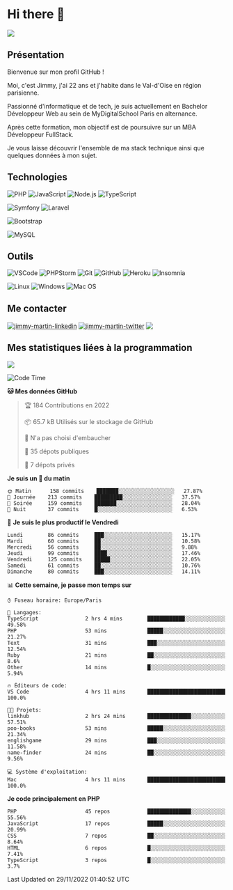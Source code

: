 # Hi there 👋

![](https://komarev.com/ghpvc/?username=jimmy-martin&color=1a1b27)

<!--
**jimmy-martin/jimmy-martin** is a ✨ _special_ ✨ repository because its `README.md` (this file) appears on your GitHub profile.

Here are some ideas to get you started:

- 🔭 I’m currently working on ...
- 🌱 I’m currently learning ...
- 👯 I’m looking to collaborate on ...
- 🤔 I’m looking for help with ...
- 💬 Ask me about ...
- 📫 How to reach me: ...
- 😄 Pronouns: ...
- ⚡ Fun fact: ...
-->

## Présentation

Bienvenue sur mon profil GitHub !

Moi, c'est Jimmy, j'ai 22 ans et j'habite dans le Val-d'Oise en région parisienne.

Passionné d'informatique et de tech, je suis actuellement en Bachelor Développeur Web au sein de MyDigitalSchool Paris en alternance.

Après cette formation, mon objectif est de poursuivre sur un MBA Développeur FullStack.

Je vous laisse découvrir l'ensemble de ma stack technique ainsi que quelques données à mon sujet.

## Technologies

<div>

![PHP](https://img.shields.io/badge/PHP-777BB4?style=for-the-badge&logo=php&logoColor=white) ![JavaScript](https://img.shields.io/badge/JavaScript-F7DF1E?style=for-the-badge&logo=javascript&logoColor=black) ![Node.js](https://img.shields.io/badge/Node.js-43853D?style=for-the-badge&logo=node.js&logoColor=white) ![TypeScript](https://img.shields.io/badge/TypeScript-007ACC?style=for-the-badge&logo=typescript&logoColor=white)

</div>
<div>

![Symfony](https://img.shields.io/badge/Symfony-092E20?style=for-the-badge&logo=symfony&logoColor=white) ![Laravel](https://img.shields.io/badge/Laravel-FF2D20?style=for-the-badge&logo=laravel&logoColor=white)

</div>
<div>

![Bootstrap](https://img.shields.io/badge/Bootstrap-563D7C?style=for-the-badge&logo=bootstrap&logoColor=white)

</div>
<div>

![MySQL](https://img.shields.io/badge/MySQL-4479A1?style=for-the-badge&logo=mysql&logoColor=white)

</div>

## Outils

![VSCode](https://img.shields.io/badge/VSCode-007ACC?style=for-the-badge&logo=visual-studio-code&logoColor=white)
![PHPStorm](http://img.shields.io/badge/-PHPStorm-181717?style=for-the-badge&logo=phpstorm&logoColor=white)
![Git](https://img.shields.io/badge/Git-E44C30?style=for-the-badge&logo=git&logoColor=white)
![GitHub](https://img.shields.io/badge/GitHub-100000?style=for-the-badge&logo=github&logoColor=white)
![Heroku](https://img.shields.io/badge/Heroku-6762a6?style=for-the-badge&logo=heroku&logoColor=white)
![Insomnia](https://img.shields.io/badge/Insomnia-5600cd?style=for-the-badge&logo=insomnia&logoColor=white)

![Linux](https://img.shields.io/badge/Linux-FCC624?style=for-the-badge&logo=linux&logoColor=white)
![Windows](https://img.shields.io/badge/Windows-0078D6?style=for-the-badge&logo=windows&logoColor=white)
![Mac OS](https://img.shields.io/badge/mac%20os-000000?style=for-the-badge&logo=apple&logoColor=white)

## Me contacter

<p>
<a href="https://www.linkedin.com/in/jimmy-martin-dev/" target="blank"><img align="center" src="https://img.shields.io/badge/-LinkedIn-0077B5?style=for-the-badge&logo=Linkedin&logoColor=white&link=https://www.linkedin.com/in/jimmy-martin-dev/" alt="jimmy-martin-linkedin"/></a>
<a href="https://twitter.com/jimmydev_" target="blank"><img align="center" src="https://img.shields.io/badge/-Twitter-1DA1F2?style=for-the-badge&logo=Twitter&logoColor=white&link=https://twitter.com/jimmydev_" alt="jimmy-martin-twitter"/></a>
 <a href="mailto:jimmy.martin952@gmail.com" target="blank"><img align="center" src="https://img.shields.io/badge/gmail-D14836?style=for-the-badge&logo=gmail&logoColor=white" /></a>
</p>

## Mes statistiques liées à la programmation

<a href="https://github-readme-stats.vercel.app/api/top-langs/?username=jimmy-martin&layout=compact">
  <img align="center" src="https://github-readme-stats.vercel.app/api/top-langs/?username=jimmy-martin&layout=compact"/>
</a>



<!--START_SECTION:waka-->
![Code Time](http://img.shields.io/badge/Code%20Time-1%2C307%20hrs%2045%20mins-blue)

**🐱 Mes données GitHub** 

> 🏆 184 Contributions en 2022
 > 
> 📦 65.7 kB Utilisés sur le stockage de GitHub 
 > 
> 🚫 N'a pas choisi d'embaucher
 > 
> 📜 35 dépots publiques 
 > 
> 🔑 7 dépots privés  
 > 
**Je suis un 🐤 du matin** 

```text
🌞 Matin      158 commits    ███████░░░░░░░░░░░░░░░░░░   27.87% 
🌆 Journée    213 commits    █████████░░░░░░░░░░░░░░░░   37.57% 
🌃 Soirée     159 commits    ███████░░░░░░░░░░░░░░░░░░   28.04% 
🌙 Nuit       37 commits     █░░░░░░░░░░░░░░░░░░░░░░░░   6.53%

```
📅 **Je suis le plus productif le Vendredi** 

```text
Lundi        86 commits     ███░░░░░░░░░░░░░░░░░░░░░░   15.17% 
Mardi        60 commits     ██░░░░░░░░░░░░░░░░░░░░░░░   10.58% 
Mercredi     56 commits     ██░░░░░░░░░░░░░░░░░░░░░░░   9.88% 
Jeudi        99 commits     ████░░░░░░░░░░░░░░░░░░░░░   17.46% 
Vendredi     125 commits    █████░░░░░░░░░░░░░░░░░░░░   22.05% 
Samedi       61 commits     ██░░░░░░░░░░░░░░░░░░░░░░░   10.76% 
Dimanche     80 commits     ███░░░░░░░░░░░░░░░░░░░░░░   14.11%

```


📊 **Cette semaine, je passe mon temps sur** 

```text
⌚︎ Fuseau horaire: Europe/Paris

💬 Langages: 
TypeScript               2 hrs 4 mins        ████████████░░░░░░░░░░░░░   49.58% 
PHP                      53 mins             █████░░░░░░░░░░░░░░░░░░░░   21.27% 
Text                     31 mins             ███░░░░░░░░░░░░░░░░░░░░░░   12.54% 
Ruby                     21 mins             ██░░░░░░░░░░░░░░░░░░░░░░░   8.6% 
Other                    14 mins             █░░░░░░░░░░░░░░░░░░░░░░░░   5.94%

🔥 Éditeurs de code: 
VS Code                  4 hrs 11 mins       █████████████████████████   100.0%

🐱‍💻 Projets: 
linkhub                  2 hrs 24 mins       ██████████████░░░░░░░░░░░   57.51% 
poo-books                53 mins             █████░░░░░░░░░░░░░░░░░░░░   21.34% 
englishgame              29 mins             ███░░░░░░░░░░░░░░░░░░░░░░   11.58% 
name-finder              24 mins             ██░░░░░░░░░░░░░░░░░░░░░░░   9.56%

💻 Système d'exploitation: 
Mac                      4 hrs 11 mins       █████████████████████████   100.0%

```

**Je code principalement en PHP** 

```text
PHP                      45 repos            ██████████████░░░░░░░░░░░   55.56% 
JavaScript               17 repos            █████░░░░░░░░░░░░░░░░░░░░   20.99% 
CSS                      7 repos             ██░░░░░░░░░░░░░░░░░░░░░░░   8.64% 
HTML                     6 repos             █░░░░░░░░░░░░░░░░░░░░░░░░   7.41% 
TypeScript               3 repos             █░░░░░░░░░░░░░░░░░░░░░░░░   3.7%

```



 Last Updated on 29/11/2022 01:40:52 UTC
<!--END_SECTION:waka-->


